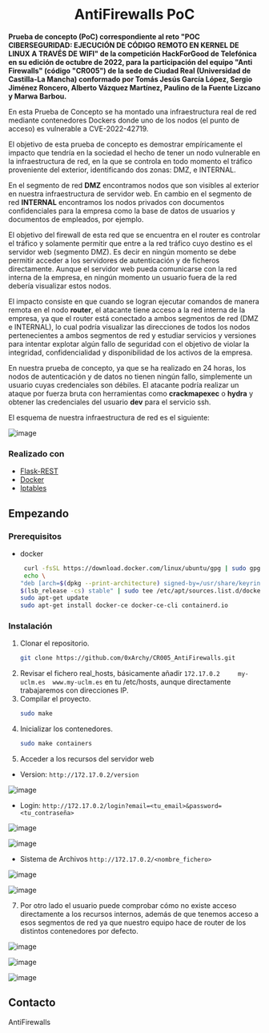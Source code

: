 <!-- PROJECT LOGO -->
<br />
<p align="center">
  <h1 align="center">AntiFirewalls PoC</h1>
</p>

<b>Prueba de concepto (PoC) correspondiente al reto "POC CIBERSEGURIDAD: EJECUCIÓN DE CÓDIGO REMOTO EN KERNEL DE LINUX A TRAVÉS DE WIFI" de la competición HackForGood de Telefónica en su edición de octubre de 2022, para la participación del equipo "Anti Firewalls" (código "CR005") de la sede de Ciudad Real (Universidad de Castilla-La Mancha) conformado por Tomás Jesús García López, Sergio Jiménez Roncero, Alberto Vázquez Martínez, Paulino de la Fuente Lizcano y Marwa Barbou.</b>

En esta Prueba de Concepto se ha montado una infraestructura real de red mediante contenedores Dockers donde uno de los nodos (el punto de acceso) es vulnerable a CVE-2022-42719.

El objetivo de esta prueba de concepto es demostrar empíricamente el impacto que tendría en la sociedad el hecho de tener un nodo vulnerable en la infraestructura de red, en la que se controla en todo momento el tráfico proveniente del exterior, identificando dos zonas: DMZ, e INTERNAL.

En el segmento de red **DMZ** encontramos nodos que son visibles al exterior en nuestra infraestructura de servidor web. En cambio en el segmento de red **INTERNAL** encontramos los nodos privados con documentos confidenciales para la empresa como la base de datos de usuarios y documentos de empleados, por ejemplo.

El objetivo del firewall de esta red que se encuentra en el router es controlar el tráfico y solamente permitir que entre a la red tráfico cuyo destino es el servidor web (segmento DMZ). Es decir en ningún momento se debe permitir acceder a los servidores de autenticación y de ficheros directamente. Aunque el servidor web pueda comunicarse con la red interna de la empresa, en ningún momento un usuario fuera de la red debería visualizar estos nodos.

El impacto consiste en que cuando se logran ejecutar comandos de manera remota en el nodo **router**, el atacante tiene acceso a la red interna de la empresa, ya que el router está conectado a ambos segmentos de red (DMZ e INTERNAL), lo cual podría visualizar las direcciones de todos los nodos pertenecientes a ambos segmentos de red y estudiar servicios y versiones para intentar explotar algún fallo de seguridad con el objetivo de violar la integridad, confidencialidad y disponibilidad de los activos de la empresa.

En nuestra prueba de concepto, ya que se ha realizado en 24 horas, los nodos de autenticación y de datos no tienen ningún fallo, simplemente un usuario cuyas credenciales son débiles. El atacante podría realizar un ataque por fuerza bruta con herramientas como **crackmapexec** o **hydra** y obtener las credenciales del usuario **dev** para el servicio ssh.

El esquema de nuestra infraestructura de red es el siguiente:

![image](https://user-images.githubusercontent.com/52278758/197303467-936c185a-d6bf-4a81-b727-031dec79fd83.png)


### Realizado con

* [Flask-REST](https://flask-restful.readthedocs.io/en/latest/)
* [Docker](https://www.docker.com/)
* [Iptables](https://linux.die.net/man/8/iptables)

<!-- GETTING STARTED -->
## Empezando

### Prerequisitos

* docker
  ```sh
   curl -fsSL https://download.docker.com/linux/ubuntu/gpg | sudo gpg --dearmor -o /usr/share/keyrings/docker-archive-keyring.gpg
   echo \
  "deb [arch=$(dpkg --print-architecture) signed-by=/usr/share/keyrings/docker-archive-keyring.gpg] https://download.docker.com/linux/ubuntu \
  $(lsb_release -cs) stable" | sudo tee /etc/apt/sources.list.d/docker.list > /dev/null
  sudo apt-get update
  sudo apt-get install docker-ce docker-ce-cli containerd.io
  ```

### Instalación

1. Clonar el repositorio.
   ```sh
   git clone https://github.com/0xArchy/CR005_AntiFirewalls.git
   ```
3. Revisar el fichero real_hosts, básicamente añadir  `172.17.0.2     my-uclm.es  www.my-uclm.es` en tu /etc/hosts, aunque directamente trabajaremos con direcciones IP.
4. Compilar el proyecto.
   ```sh
   sudo make
   ```
5. Inicializar los contenedores.
   ```sh
   sudo make containers
   ```
6. Acceder a los recursos del servidor web
  * Version: ``` http://172.17.0.2/version ```
  
  ![image](https://user-images.githubusercontent.com/52278758/197303691-e9b241b0-f693-4488-8973-00c1a1aa809a.png)
  
  * Login: ``` http://172.17.0.2/login?email=<tu_email>&password=<tu_contraseña> ```
  
  ![image](https://user-images.githubusercontent.com/52278758/197303729-db727bb0-5124-4ff2-a7ab-6ea17bda8d41.png)

  ![image](https://user-images.githubusercontent.com/52278758/197303741-0dbfcda9-7104-48a0-98d9-1971d059a1fc.png)
  
  * Sistema de Archivos ``` http://172.17.0.2/<nombre_fichero> ```
  
  ![image](https://user-images.githubusercontent.com/52278758/197303775-b7a1e4f8-3ae5-49e0-9dc6-166ae65f5703.png)

  ![image](https://user-images.githubusercontent.com/52278758/197303791-bacb7e56-bc3c-4105-9fac-da940e1dc363.png)
  
  7. Por otro lado el usuario puede comprobar cómo no existe acceso directamente a los recursos internos, además de que tenemos acceso a esos segmentos de red ya que nuestro equipo hace de router de los distintos contenedores por defecto.
  
  ![image](https://user-images.githubusercontent.com/52278758/197303886-7bead531-125d-4fd7-991c-72bc9a00bba2.png)
  
  ![image](https://user-images.githubusercontent.com/52278758/197304035-60201965-31c2-4d30-bf0d-f40d34c79888.png)

  ![image](https://user-images.githubusercontent.com/52278758/197304076-382da7ac-0a64-40b6-ae30-4097c44d0d9b.png)

## Contacto

AntiFirewalls



